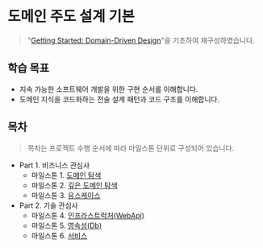 # 도메인 주도 설계 기본

> "[Getting Started: Domain-Driven Design](https://dometrain.com/course/getting-started-domain-driven-design-ddd/?ref=dometrain-github&promo=getting-started-domain-driven-design)"을 기초하여 재구성하였습니다.

## 학습 목표
- 지속 가능한 소프트웨어 개발을 위한 구현 순서를 이해합니다.
- 도메인 지식을 코드화하는 전술 설계 패턴과 코드 구조를 이해합니다.

## 목차
> 목차는 프로젝트 수행 순서에 따라 마일스톤 단위로 구성되어 있습니다.

- Part 1. 비즈니스 관심사
  - 마일스톤 1. [도메인 탐색](./milestone01-domain-exploration/index.md)
  - 마일스톤 2. [깊은 도메인 탐색](./milestone02-deeper-domain-exploration/index.md)
  - 마일스톤 3. [유스케이스](./milestone03-usecase/index.md)
- Part 2. 기술 관심사
  - 마일스톤 4. [인프라스트럭처(WebApi)](./milestone04-infrastructure/index.md)
  - 마일스톤 5. [영속성(Db)](./milestone05-persistence/index.md)
  - 마일스톤 6. [서비스](./milestone06-service/index.md)
